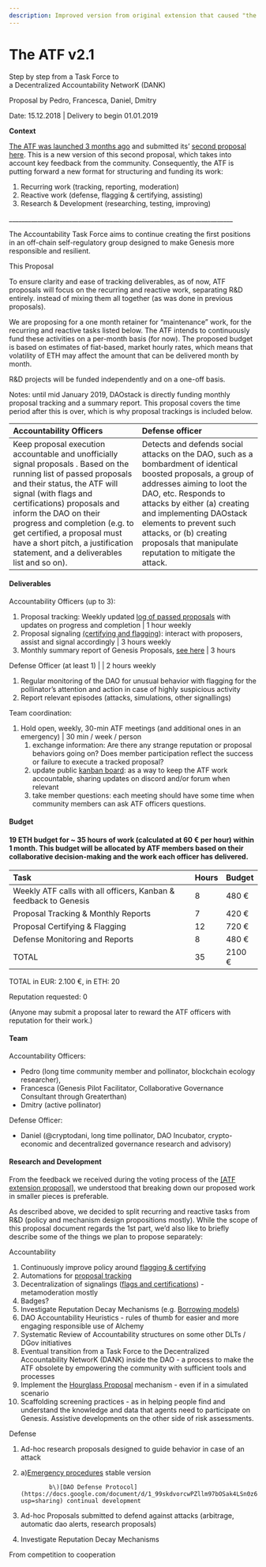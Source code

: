 ```yaml
---
description: Improved version from original extension that caused "the ATF drama"
---
```


# The ATF v2.1

Step by step from a Task Force to  
a Decentralized Accountability NetworK \(DANK\)

Proposal by Pedro, Francesca, Daniel, Dmitry

Date: 15.12.2018 \| Delivery to begin 01.01.2019  


**Context**  


[The ATF was launched 3 months ago](https://docs.google.com/document/d/1U2-FE0bt9p1Cn2H_-fYxB7oybcDH7WlHhcMj0b20sgI/edit) and submitted its’ [second proposal here](https://docs.google.com/document/d/1TlnbJ4mgptsl6YuTdt4X5m0MUI8XD_fCGphT8k7zU5o/edit#heading=h.2jz38opf40l5). This is a new version of this second proposal, which takes into account key feedback from the community. Consequently, the ATF is putting forward a new format for structuring and funding its work:

1. Recurring work \(tracking, reporting, moderation\)
2. Reactive work \(defense, flagging & certifying, assisting\)
3. Research & Development \(researching, testing, improving\)

\_\_\_\_\_\_\_\_\_\_\_\_\_\_\_\_\_\_\_\_\_\_\_\_\_\_\_\_\_\_\_\_\_\_\_\_\_\_\_\_\_\_\_\_\_\_\_\_\_\_\_\_\_\_\_\_\_\_\_\_\_\_\_\_\_\_\_\_\_\_\_  


The Accountability Task Force aims to continue creating the first positions in an off-chain self-regulatory group designed to make Genesis more responsible and resilient.  
  


This Proposal

To ensure clarity and ease of tracking deliverables, as of now, ATF proposals will focus on the recurring and reactive work, separating R&D entirely. instead of mixing them all together \(as was done in previous proposals\).  


We are proposing for a one month retainer for “maintenance” work, for the recurring and reactive tasks listed below. The ATF intends to continuously fund these activities on a per-month basis \(for now\). The proposed budget is based on estimates of fiat-based, market hourly rates, which means that volatility of ETH may affect the amount that can be delivered month by month.  


R&D projects will be funded independently and on a one-off basis.  
  


Notes: until mid January 2019, DAOstack is directly funding monthly proposal tracking and a summary report. This proposal covers the time period after this is over, which is why proposal trackings is included below.  
  
  
  
  


| Accountability Officers | Defense officer |
| :--- | :--- |
| Keep proposal execution accountable and unofficially signal proposals . Based on the running list of passed proposals and their status,  the ATF will signal \(with flags and certifications\) proposals and inform the DAO on their progress and completion \(e.g. to get certified, a proposal must have a short pitch, a justification statement, and a deliverables list and so on\). | Detects and defends social attacks on the DAO, such as a bombardment of identical boosted proposals, a group of addresses aiming to loot the DAO, etc. Responds to attacks by either \(a\) creating and implementing DAOstack elements to prevent such attacks, or \(b\) creating proposals that manipulate reputation to mitigate the attack. |

#### Deliverables

Accountability Officers \(up to 3\):

1. Proposal tracking: Weekly updated [log of passed proposals](https://docs.google.com/spreadsheets/d/1FV8iz4ebZb4E3nXckzPsWy7IfhtsX3filkbX_gbPLNs/edit#gid=1504108070) with updates on progress and completion \| 1 hour weekly
2. Proposal signaling [\(certifying and flagging](https://docs.google.com/document/d/11OBW8xY9a_h1s4Ktd-RDA6jPrRfdGim2JaAaqq1n3WY/edit?usp=sharing)\): interact with proposers, assist and signal accordingly \| 3 hours weekly
3. Monthly summary report of Genesis Proposals, [see here](https://daotalk.org/t/genesis-alpha-proposals-reports/321/3) \| 3 hours

Defense Officer \(at least 1\) \| \| 2 hours weekly

1. Regular monitoring of the DAO for unusual behavior with flagging for the pollinator’s attention and action in case of highly suspicious activity
2. Report relevant episodes \(attacks, simulations, other signallings\)

Team coordination:

1. Hold open, weekly, 30-min ATF meetings \(and additional ones in an emergency\) \| 30 min / week / person
   1. exchange information: Are there any strange reputation or proposal behaviors going on? Does member participation reflect the success or failure to execute a tracked proposal?
   2. update public [kanban board](https://trello.com/b/z5N5Bsru/genesisdao-atf): as a way to keep the ATF work accountable, sharing updates on discord and/or forum when relevant
   3. take member questions: each meeting should have some time when community members can ask ATF officers questions.

#### Budget

#### 19 ETH budget for ~ 35 hours of work \(calculated at 60 € per hour\) within 1 month. This budget will be allocated by ATF members based on their collaborative decision-making and the work each officer has delivered.

| Task | Hours | Budget |
| :--- | :--- | :--- |
| Weekly ATF calls with all officers, Kanban & feedback to Genesis | 8 | 480 € |
| Proposal Tracking & Monthly Reports | 7 | 420 € |
| Proposal Certifying & Flagging | 12 | 720 € |
| Defense Monitoring and Reports | 8 | 480 € |
| TOTAL | 35 | 2100 € |

TOTAL in EUR: 2.100 €, in ETH: 20  


Reputation requested: 0

\(Anyone may submit a proposal later to reward the ATF officers with reputation for their work.\)

#### Team

Accountability Officers:

* Pedro \(long time community member and pollinator, blockchain ecology researcher\),
* Francesca \(Genesis Pilot Facilitator, Collaborative Governance Consultant through Greaterthan\)
* Dmitry \(active pollinator\)

Defense Officer:

* Daniel \(@cryptodani, long time pollinator, DAO Incubator, crypto-economic and decentralized governance research and advisory\)

#### Research and Development

From the feedback we received during the voting process of the [\[ATF extension proposal\]](https://docs.google.com/document/d/1TlnbJ4mgptsl6YuTdt4X5m0MUI8XD_fCGphT8k7zU5o/edit?usp=sharing), we understood that breaking down our proposed work in smaller pieces is preferable.

As described above, we decided to split recurring and reactive tasks from R&D \(policy and mechanism design propositions mostly\). While the scope of this proposal document regards the 1st part, we’d also like to briefly describe some of the things we plan to propose separately:  
  


Accountability  


1. Continuously improve policy around [flagging & certifying](https://docs.google.com/document/d/11OBW8xY9a_h1s4Ktd-RDA6jPrRfdGim2JaAaqq1n3WY/edit?usp=sharing)
2. Automations for [proposal tracking](https://docs.google.com/spreadsheets/d/1FV8iz4ebZb4E3nXckzPsWy7IfhtsX3filkbX_gbPLNs/edit#gid=1504108070)
3. Decentralization of signalings \([flags and certifications](https://docs.google.com/document/d/11OBW8xY9a_h1s4Ktd-RDA6jPrRfdGim2JaAaqq1n3WY/edit?usp=sharing)\) - metamoderation mostly
4. Badges?
5. Investigate Reputation Decay Mechanisms \(e.g. [Borrowing models](https://docs.google.com/document/d/1Ml4jw4bWlje8HQCgcEupRj1gK8KOWDPoJ9KklJbnnAs/edit?usp=sharing)\)
6. DAO Accountability Heuristics - rules of thumb for easier and more engaging responsible use of Alchemy
7. Systematic Review of Accountability structures on some other DLTs / DGov initiatives
8. Eventual transition from a Task Force to the Decentralized Accountability NetworK \(DANK\) inside the DAO - a process to make the ATF obsolete by empowering the community with sufficient tools and processes
9. Implement the [Hourglass Proposal](https://docs.google.com/document/d/1L2fqSjGy806pxcZ5EkmH5EspJVpsCUiOq1Od27Qea8g/edit) mechanism - even if in a simulated scenario
10. Scaffolding screening practices - as in helping people find and understand the knowledge and data that agents need to participate on Genesis. Assistive developments on the other side of risk assessments.  

  
Defense  


1. Ad-hoc research proposals designed to guide behavior in case of an attack
2. a\)[Emergency procedures](https://docs.google.com/document/d/1u3kRsXsigK-zntM8A1PkwQPQpPNhOkPMjklgUYgeZ84/edit) stable version

               b\)[DAO Defense Protocol](https://docs.google.com/document/d/1_99skdvorcwPZllm97bOSak4LSn0z6GtbjSjD9jT4Ao/edit?usp=sharing) continual development

1. Ad-hoc Proposals submitted to defend against attacks \(arbitrage, automatic dao alerts, research proposals\)
2. Investigate Reputation Decay Mechanisms

From competition to cooperation  


